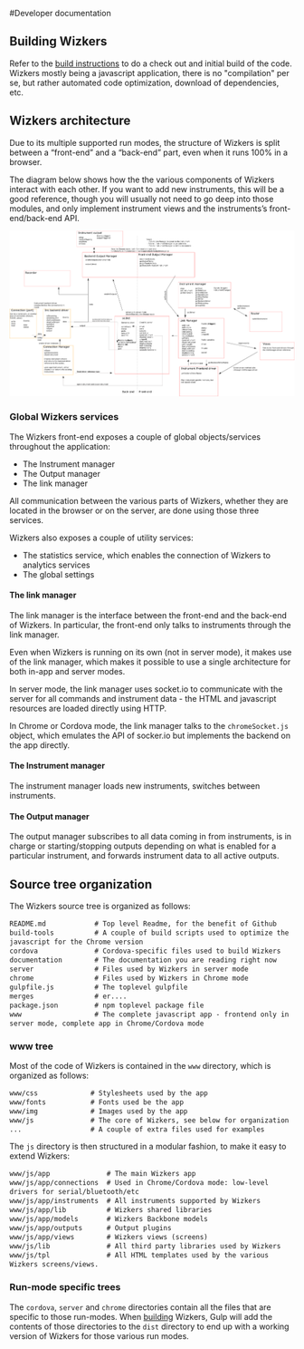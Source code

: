 #Developer documentation

## Building Wizkers

Refer to the [build instructions](building.md) to do a check out and initial build of the code. Wizkers mostly being a javascript application, there is no "compilation" per se, but rather automated code optimization, download of dependencies, etc.

## Wizkers architecture

Due to its multiple supported run modes, the structure of Wizkers is split between a “front-end” and a “back-end” part, even when it runs 100% in a browser.

The diagram below shows how the the various components of Wizkers interact with each other. If you want to add new instruments, this will be a good reference, though you will usually not need to go deep into those modules, and only implement instrument views and the instruments’s front-end/back-end API.

![Wizkers architecture](dev/img/Wizkers-arch-201502.png)

### Global Wizkers services

The Wizkers front-end exposes a couple of global objects/services throughout the application:

* The Instrument manager
* The Output manager
* The link manager

All communication between the various parts of Wizkers, whether they are located in the browser or on the server, are done using those three services.

Wizkers also exposes a couple of utility services:

* The statistics service, which enables the connection of Wizkers to analytics services
* The global settings


#### The link manager

The link manager is the interface between the front-end and the back-end of Wizkers. In particular, the front-end only talks to instruments through the link manager.

Even when Wizkers is running on its own (not in server mode), it makes use of the link manager, which makes it possible to use a single architecture for both in-app and server modes.

In server mode, the link manager uses socket.io to communicate with the server for all commands and instrument data - the HTML and javascript resources are loaded directly using HTTP.

In Chrome or Cordova mode, the link manager talks to the `chromeSocket.js` object, which emulates the API of socker.io but implements the backend on the app directly.

#### The Instrument manager

The instrument manager loads new instruments, switches between instruments.


#### The Output manager

The output manager subscribes to all data coming in from instruments, is in charge or starting/stopping outputs depending on what is enabled for a particular instrument, and forwards instrument data to all active outputs.


## Source tree organization

The Wizkers source tree is organized as follows:

```no-highlight
README.md            # Top level Readme, for the benefit of Github
build-tools          # A couple of build scripts used to optimize the javascript for the Chrome version
cordova              # Cordova-specific files used to build Wizkers
documentation        # The documentation you are reading right now
server               # Files used by Wizkers in server mode
chrome               # Files used by Wizkers in Chrome mode
gulpfile.js          # The toplevel gulpfile
merges               # er....
package.json         # npm toplevel package file
www                  # The complete javascript app - frontend only in server mode, complete app in Chrome/Cordova mode
```

### www tree

Most of the code of Wizkers is contained in the `www` directory, which is organized as follows:

```no-highlight
www/css             # Stylesheets used by the app
www/fonts           # Fonts used be the app
www/img             # Images used by the app
www/js              # The core of Wizkers, see below for organization
...                 # A couple of extra files used for examples
```

The `js` directory is then structured in a modular fashion, to make it easy to extend Wizkers:

```no-highlight
www/js/app              # The main Wizkers app
www/js/app/connections  # Used in Chrome/Cordova mode: low-level drivers for serial/bluetooth/etc
www/js/app/instruments  # All instruments supported by Wizkers
www/js/app/lib          # Wizkers shared libraries
www/js/app/models       # Wizkers Backbone models
www/js/app/outputs      # Output plugins
www/js/app/views        # Wizkers views (screens)
www/js/lib              # All third party libraries used by Wizkers
www/js/tpl              # All HTML templates used by the various Wizkers screens/views.
```

### Run-mode specific trees

The `cordova`, `server` and `chrome` directories contain all the files that are specific to those run-modes. When [building](building.md) Wizkers, Gulp will add the contents of those directories to the `dist` directory to end up with a working version of Wizkers for those various run modes.